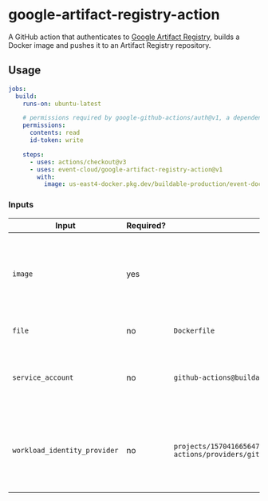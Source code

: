 # google-artifact-registry-action

A GitHub action that authenticates to [Google Artifact Registry](https://cloud.google.com/artifact-registry), builds a Docker image and pushes it to an Artifact Registry repository.


## Usage

```yaml
jobs:
  build:
    runs-on: ubuntu-latest

    # permissions required by google-github-actions/auth@v1, a dependency of event-cloud/google-artifact-registry-action@v1
    permissions:
      contents: read
      id-token: write

    steps:
      - uses: actions/checkout@v3
      - uses: event-cloud/google-artifact-registry-action@v1
        with:
          image: us-east4-docker.pkg.dev/buildable-production/event-docker/my-service:v1
```

### Inputs

| Input  | Required? | Default | Description |
| ------ | --------- | ------- |------------ |
| `image`  | yes | | Full Docker image name to build and push, including the registry, repository and tag |
| `file` | no | `Dockerfile` | Path to the `Dockerfile` to build |
| `service_account` | no | `github-actions@buildable-production.iam.gserviceaccount.com` | GCP service account used to authenticate to Google Cloud |
| `workload_identity_provider` | no | `projects/157041665647/locations/global/workloadIdentityPools/github-actions/providers/github-actions` | GCP workload identity provider used to authenticate to Google Cloud |
